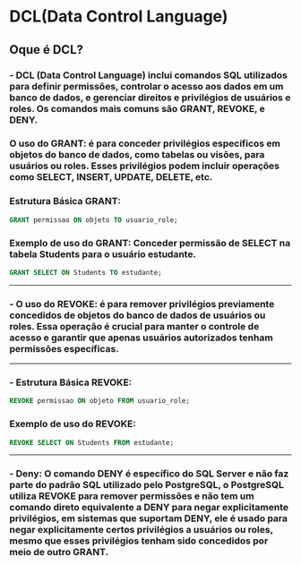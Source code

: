 # DCL(Data Control Language)

## Oque é DCL?
 
### - DCL (Data Control Language) inclui comandos SQL utilizados para definir permissões, controlar o acesso aos dados em um banco de dados, e gerenciar direitos e privilégios de usuários e roles. Os comandos mais comuns são GRANT, REVOKE, e DENY.

### O uso do GRANT: é para conceder privilégios específicos em objetos do banco de dados, como tabelas ou visões, para usuários ou roles. Esses privilégios podem incluir operações como SELECT, INSERT, UPDATE, DELETE, etc.

### Estrutura Básica GRANT:
```sql
GRANT permissao ON objeto TO usuario_role;
```
### Exemplo de uso do GRANT: Conceder permissão de SELECT na tabela Students para o usuário estudante.

```sql
GRANT SELECT ON Students TO estudante;
```
___

### - O uso do REVOKE: é para remover privilégios previamente concedidos de objetos do banco de dados de usuários ou roles. Essa operação é crucial para manter o controle de acesso e garantir que apenas usuários autorizados tenham permissões específicas.
___

### - Estrutura Básica REVOKE:
```sql
REVOKE permissao ON objeto FROM usuario_role;
```

### Exemplo de uso do REVOKE:
```sql
REVOKE SELECT ON Students FROM estudante;
```
___

### - Deny: O comando DENY é específico do SQL Server e não faz parte do padrão SQL utilizado pelo PostgreSQL, o PostgreSQL utiliza REVOKE para remover permissões e não tem um comando direto equivalente a DENY para negar explicitamente privilégios, em sistemas que suportam DENY, ele é usado para negar explicitamente certos privilégios a usuários ou roles, mesmo que esses privilégios tenham sido concedidos por meio de outro GRANT.